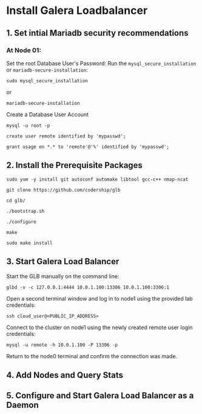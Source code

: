 # Install Galera Loadbalancer

## 1. Set intial Mariadb security recommendations

### At Node 01:
Set the root Database User's Password:
Run the `mysql_secure_installation` or `mariadb-secure-installation`:
```
sudo mysql_secure_installation
```
or 
```
mariadb-secure-installation
```
Create a Database User Account
```
mysql -u root -p
```

```
create user remote identified by 'mypasswd';

grant usage on *.* to 'remote'@'%' identified by 'mypasswd';
```

## 2. Install the Prerequisite Packages 
```
sudo yum -y install git autoconf automake libtool gcc-c++ nmap-ncat
```

```
git clone https://github.com/codership/glb

cd glb/

./bootstrap.sh

./configure

make

sudo make install
```

## 3. Start Galera Load Balancer

Start the GLB manually on the command line:
```
glbd -v -c 127.0.0.1:4444 10.0.1.100:13306 10.0.1.100:3306:1
```
Open a second terminal window and log in to node1 using the provided lab credentials:
```
ssh cloud_user@<PUBLIC_IP_ADDRESS>
```
Connect to the cluster on node1 using the newly created remote user login credentials:
```
mysql -u remote -h 10.0.1.100 -P 13306 -p
```
Return to the node0 terminal and confirm the connection was made.


## 4. Add Nodes and Query Stats




## 5. Configure and Start Galera Load Balancer as a Daemon




